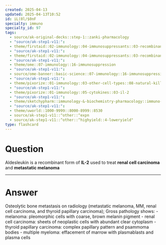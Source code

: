 ```yaml
---
created: 2025-04-13
updated: 2025-04-13T10:52
id: iL(0l/$0nF
specialty: immuno
specialty_id: 97
tags:
  - source/ak-original-decks::step-1::zanki-pharmacology
  - "source/ak-step1-v11:": 
  - theme/firstaid::02-immunology::04-immunosuppressants::03-recombinant-cytokines-&-clinical-uses
  - "source/ak-step1-v11:": 
  - theme/firstaid::02-immunology::04-immunosuppressants::03-recombinant-cytokines-&-clinical-uses::immunotherapy::aldesleukin
  - "source/ak-step1-v11:": 
  - theme/ome::07-immunology::16-immunosuppression
  - "source/ak-step1-v11:": 
  - source/ome-banner::basic-science::07-immunology::16-immunosuppression
  - "source/ak-step1-v11:": 
  - theme/pixorize::01-immunology::03-other-cell-types::08-natural-killer-(nk)-cells
  - "source/ak-step1-v11:": 
  - theme/pixorize::01-immunology::05-cytokines::03-il-2
  - "source/ak-step1-v11:": 
  - theme/sketchypharm::immunology-&-biochemistry-pharmacology::immuno-stimulants-&-biochemistry-pharmacology::immunostimulants-(interferons,cytokine-therapy)
  - "source/ak-step1-v11:": 
  - theme/uworld::1000-9999::8000-8999::8530
  - source/ak-step1-v11::^other::^expn
  - source/ak-step1-v11::^other::^highyield::4-loweryield"
type: flashcard
---
```


# Question
Aldesleukin is a recombinant form of **IL-2** used to treat **renal cell carcinoma** and **metastatic melanoma**

---

# Answer
Osteolytic bone metastasis on radiology (metastatic melanoma, MM, renal cell carcinoma, and thyroid papillary carcinoma); Gross pathology shows: - melanoma: pleomorphic cells with coarse, brown melanin pigment - renal cell carcinoma: sheets of neoplastic cells with abundant clear cytoplasm   - thyroid papillary carcinoma: complex papillary pattern and psammoma bodies - multiple myeloma: effacement of marrow with plasmablasts and plasma cells